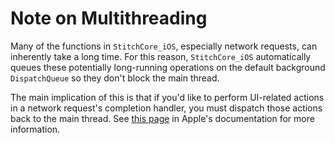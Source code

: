 # Note on Multithreading

Many of the functions in `StitchCore_iOS`, especially network requests, can inherently take a long time. For this reason, `StitchCore_iOS` automatically queues these potentially long-running operations on the default background `DispatchQueue` so they don't block the main thread.

The main implication of this is that if you'd like to perform UI-related actions in a network request's completion handler, you must dispatch those actions back to the main thread. See [this page](https://developer.apple.com/documentation/code_diagnostics/main_thread_checker) in Apple's documentation for more information.
